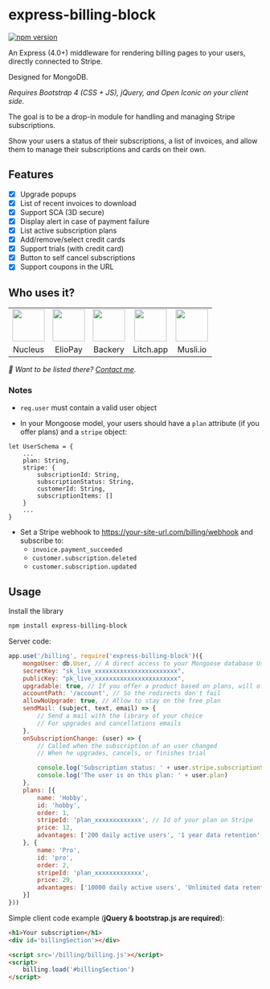 # express-billing-block
[![npm version](https://badge.fury.io/js/express-billing-block.svg)](https://badge.fury.io/js/express-billing-block)

An Express (4.0+) middleware for rendering billing pages to your users, directly connected to Stripe.

Designed for MongoDB. 

*Requires Bootstrap 4 (CSS + JS), jQuery, and Open Iconic on your client side.* 

The goal is to be a drop-in module for handling and managing Stripe subscriptions.

Show your users a status of their subscriptions, a list of invoices, and allow them to manage their subscriptions and cards on their own.


## Features

- [x] Upgrade popups
- [x] List of recent invoices to download
- [x] Support SCA (3D secure)
- [x] Display alert in case of payment failure
- [x] List active subscription plans
- [x] Add/remove/select credit cards
- [x] Support trials (with credit card)
- [x] Button to self cancel subscriptions
- [x] Support coupons in the URL

## Who uses it?

<table>
<tr>
	<td align="center">
		<a href="https://nucleus.sh"><img src="https://nucleus.sh/logo_color.svg" height="64" /></a>
	</td>
	<td align="center">
		<a href="https://eliopay.com"><img src="https://eliopay.com/logo_black.svg" height="64" /></a>
	</td>
	<td align="center">
		<a href="https://backery.io"><img src="https://backery.io/logo_color.svg" height="64" /></a>
	</td>
	<td align="center">
		<a href="https://litch.app"><img src="https://litch.app/img/logo.png" height="64" /></a>
	</td>
	<td align="center">
		<a href="https://musli.io"><img src="https://musli.io/icon.svg" height="64" /></a>
	</td>
</tr>
<tr>
	<td align="center">Nucleus</td>
	<td align="center">ElioPay</td>
	<td align="center">Backery</td>
	<td align="center">Litch.app</td>
	<td align="center">Musli.io</td>
</tr>
</table>

_👋 Want to be listed there? [Contact me](mailto:vince@lyser.io)._


### Notes

- `req.user` must contain a valid user object

- In your Mongoose model, your users should have a `plan` attribute (if you offer plans) and a `stripe` object:

```
let UserSchema = {
	...
	plan: String,
	stripe: {
		subscriptionId: String,
		subscriptionStatus: String,
		customerId: String,
		subscriptionItems: []
	}
	...
}
```

- Set a Stripe webhook to https://your-site-url.com/billing/webhook and subscribe to:
	- `invoice.payment_succeeded`
	- `customer.subscription.deleted`
	- `customer.subscription.updated`

## Usage

Install the library

```bash
npm install express-billing-block
```

Server code:

```javascript
app.use('/billing', require('express-billing-block')({
	mongoUser: db.User, // A direct access to your Mongoose database User
	secretKey: "sk_live_xxxxxxxxxxxxxxxxxxxxxxx",
	publicKey: "pk_live_xxxxxxxxxxxxxxxxxxxxxxx",
	upgradable: true, // If you offer a product based on plans, will offer a popup to upgrade plans
	accountPath: '/account', // So the redirects don't fail
	allowNoUpgrade: true, // Allow to stay on the free plan
	sendMail: (subject, text, email) => {
		// Send a mail with the library of your choice
		// For upgrades and cancellations emails
	},
	onSubscriptionChange: (user) => {
		// Called when the subscription of an user changed
		// When he upgrades, cancels, or finishes trial

		console.log('Subscription status: ' + user.stripe.subscriptionStatus)
		console.log('The user is on this plan: ' + user.plan)
	},
	plans: [{
		name: 'Hobby',
		id: 'hobby',
		order: 1,
		stripeId: 'plan_xxxxxxxxxxxxx', // Id of your plan on Stripe
		price: 12,
		advantages: ['200 daily active users', '1 year data retention', '3 apps', 'Priority support']
	}, {
		name: 'Pro',
		id: 'pro',
		order: 2,
		stripeId: 'plan_xxxxxxxxxxxxx',
		price: 29,
		advantages: ['10000 daily active users', 'Unlimited data retention', '10 apps', 'High priority support']
	}]
}))

```

Simple client code example (**jQuery & bootstrap.js are required**):


```html
<h1>Your subscription</h1>
<div id='billingSection'></div>

<script src='/billing/billing.js'></script>
<script>
	billing.load('#billingSection')
</script>
```
